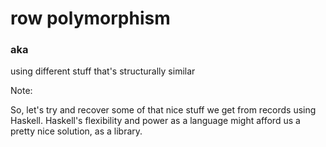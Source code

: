 # row polymorphism

### aka

using different stuff that's structurally similar

Note:

So, let's try and recover some of that nice stuff we get from records using Haskell.
Haskell's flexibility and power as a language might afford us a pretty nice solution, as a library.
